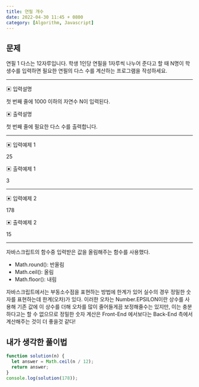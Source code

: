```yaml
---
title: 연필 개수
date: 2022-04-30 11:45 + 0800
category: [Algorithm, Javascript]
---
```


## 문제

연필 1 다스는 12자루입니다. 학생 1인당 연필을 1자루씩 나누어 준다고 할 때 N명이 학생수를 입력하면 필요한 연필의 다스 수를 계산하는 프로그램을 작성하세요.

<hr>

▣ 입력설명

첫 번째 줄에 1000 이하의 자연수 N이 입력된다.

▣ 출력설명

첫 번째 줄에 필요한 다스 수를 출력합니다.

<hr>

▣ 입력예제 1

25

▣ 출력예제 1

3

<hr>

▣ 입력예제 2

178

▣ 출력예제 2

15

<hr>

자바스크립트의 함수중 입력받은 값을 올림해주는 함수를 사용했다.

- Math.round(): 반올림
- Math.ceil(): 올림
- Math.floor(): 내림

자바스크립트에서는 부동소수점을 표현하는 방법에 한계가 있어 실수의 경우 정밀한 숫자를 표현하는데 한계(오차)가 있다. 이러한 오차는 Number.EPSILON이란 상수를 사용해 기존 값에 이 상수를 더해 오차를 많이 줄어들게끔 보정해줄수는 있지만, 이는 충분하다고는 할 수 없으므로 정밀한 숫자 계산은 Front-End 에서보다는 Back-End 측에서 계산해주는 것이 더 좋을것 같다!

## 내가 생각한 풀이법

```js
function solution(n) {
  let answer = Math.ceil(n / 12);
  return answer;
}
console.log(solution(178));
```

